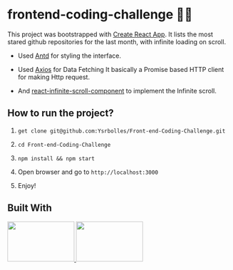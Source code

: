 # frontend-coding-challenge 🤞🤞

This project was bootstrapped with [Create React App](https://github.com/facebook/create-react-app).
It lists the most stared github repositories for the last month, with infinite loading on scroll.

- Used [Antd](https://ant.design/docs/react/introduce) for styling the interface.
 
- Used [Axios](https://github.com/axios/axios#features) for Data Fetching
It basically a Promise based HTTP client for making Http request.

- And [react-infinite-scroll-component](https://www.npmjs.com/package/react-infinite-scroll-component) to implement the Infinite scroll.

## How to run the project?

1. `get clone git@github.com:Ysrbolles/Front-end-Coding-Challenge.git` 

2. `cd Front-end-Coding-Challenge`

3. `npm install && npm start`

4. Open browser and go to `http://localhost:3000`

5. Enjoy!

## Built With

<a href="https://reactjs.org/" target="_blank">
    <img width="150" height='90' src="https://onextrapixel.com/wp-content/uploads/2016/04/reactjs-thumb.jpg">
</a>

<a href="https://ant.design/" target="_blank">
    <img width="150" height='90' src="https://lh4.googleusercontent.com/0_Xae4522bKpgjbFjXdSMWji2-ZKMbaHX2u-B7D2NyiTiDapBt6j3HTQKyFo6W289spfMQSZ2nX0DSk4iUOGGAEKSza1pymX16z3L8719lPf-Z_cnvkjFA_zYAQWDZU_90z-x_au">
</a>
